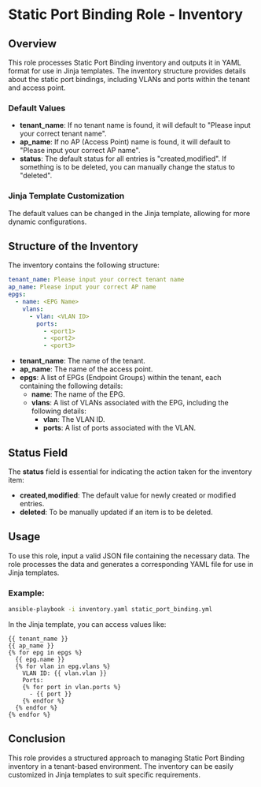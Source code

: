 # Static Port Binding Role - Inventory

## Overview
This role processes Static Port Binding inventory and outputs it in YAML format for use in Jinja templates. The inventory structure provides details about the static port bindings, including VLANs and ports within the tenant and access point.

### Default Values
- **tenant_name**: If no tenant name is found, it will default to "Please input your correct tenant name".
- **ap_name**: If no AP (Access Point) name is found, it will default to "Please input your correct AP name".
- **status**: The default status for all entries is "created,modified". If something is to be deleted, you can manually change the status to "deleted".

### Jinja Template Customization
The default values can be changed in the Jinja template, allowing for more dynamic configurations.

## Structure of the Inventory
The inventory contains the following structure:

```yaml
tenant_name: Please input your correct tenant name
ap_name: Please input your correct AP name
epgs:
  - name: <EPG Name>
    vlans:
      - vlan: <VLAN ID>
        ports:
          - <port1>
          - <port2>
          - <port3>
```

- **tenant_name**: The name of the tenant.
- **ap_name**: The name of the access point.
- **epgs**: A list of EPGs (Endpoint Groups) within the tenant, each containing the following details:
  - **name**: The name of the EPG.
  - **vlans**: A list of VLANs associated with the EPG, including the following details:
    - **vlan**: The VLAN ID.
    - **ports**: A list of ports associated with the VLAN.

## Status Field
The **status** field is essential for indicating the action taken for the inventory item:
- **created,modified**: The default value for newly created or modified entries.
- **deleted**: To be manually updated if an item is to be deleted.

## Usage
To use this role, input a valid JSON file containing the necessary data. The role processes the data and generates a corresponding YAML file for use in Jinja templates.

### Example:

```bash
ansible-playbook -i inventory.yaml static_port_binding.yml
```

In the Jinja template, you can access values like:

```jinja
{{ tenant_name }}
{{ ap_name }}
{% for epg in epgs %}
  {{ epg.name }}
  {% for vlan in epg.vlans %}
    VLAN ID: {{ vlan.vlan }}
    Ports:
    {% for port in vlan.ports %}
      - {{ port }}
    {% endfor %}
  {% endfor %}
{% endfor %}
```

## Conclusion
This role provides a structured approach to managing Static Port Binding inventory in a tenant-based environment. The inventory can be easily customized in Jinja templates to suit specific requirements.


